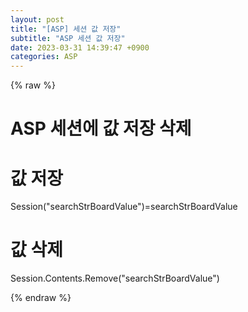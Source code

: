 ```yaml
---  
layout: post  
title: "[ASP] 세션 값 저장"  
subtitle: "ASP 세션 값 저장"  
date: 2023-03-31 14:39:47 +0900  
categories: ASP  
---  
```

{% raw %}  
# ASP 세션에 값 저장 삭제  
  
# 값 저장  
  
Session("searchStrBoardValue")=searchStrBoardValue  
  
# 값 삭제  
  
Session.Contents.Remove("searchStrBoardValue")  
  
{% endraw %}